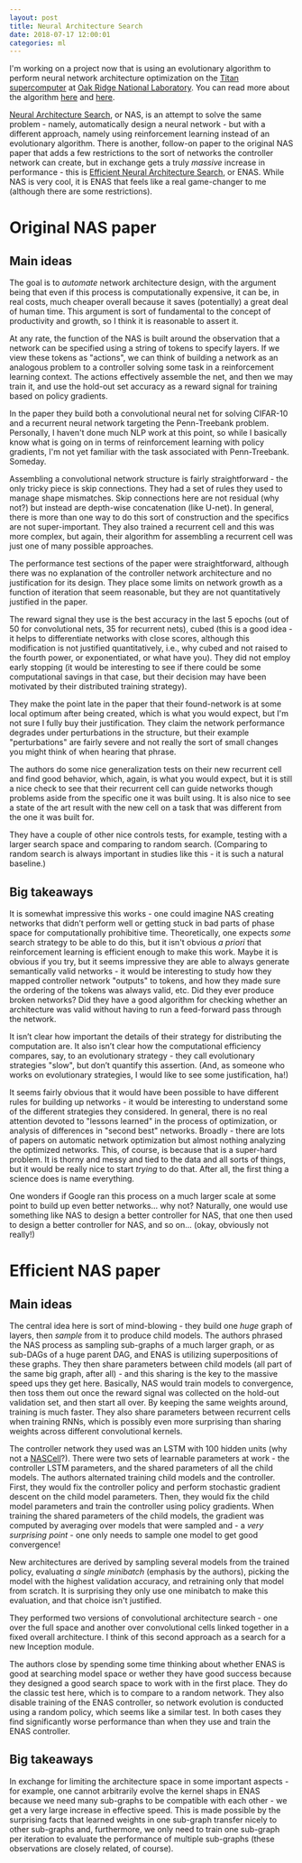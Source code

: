 ```yaml
---
layout: post
title: Neural Architecture Search
date: 2018-07-17 12:00:01
categories: ml
---
```


I'm working on a project now that is using an evolutionary algorithm to perform neural network architecture optimization on the [Titan supercomputer](https://www.olcf.ornl.gov/olcf-resources/compute-systems/titan/) at [Oak Ridge National Laboratory](https://www.olcf.ornl.gov). You can read more about the algorithm [here](http://doi.acm.org/10.1145/2834892.2834896) and [here](http://doi.acm.org/10.1145/3146347.3146355).

[Neural Architecture Search](https://arxiv.org/abs/1611.01578), or NAS, is an attempt to solve the same problem - namely, automatically design a neural network - but with a different approach, namely using reinforcement learning instead of an evolutionary algorithm. There is another, follow-on paper to the original NAS paper that adds a few restrictions to the sort of networks the controller network can create, but in exchange gets a truly _massive_ increase in performance - this is [Efficient Neural Architecture Search](https://arxiv.org/abs/1802.03268), or ENAS. While NAS is very cool, it is ENAS that feels like a real game-changer to me (although there are some restrictions).

# Original NAS paper

## Main ideas

The goal is to _automate_ network architecture design, with the argument being that even if this process is computationally expensive, it can be, in real costs, much cheaper overall because it saves (potentially) a great deal of human time. This argument is sort of fundamental to the concept of productivity and growth, so I think it is reasonable to assert it.

At any rate, the function of the NAS is built around the observation that a network can be specified using a string of tokens to specify layers. If we view these tokens as "actions", we can think of building a network as an analogous problem to a controller solving some task in a reinforcement learning context. The actions effectively assemble the net, and then we may train it, and use the hold-out set accuracy as a reward signal for training based on policy gradients.

In the paper they build both a convolutional neural net for solving CIFAR-10 and a recurrent neural network targeting the Penn-Treebank problem. Personally, I haven't done much NLP work at this point, so while I basically know what is going on in terms of reinforcement learning with policy gradients, I'm not yet familiar with the task associated with Penn-Treebank. Someday.

Assembling a convolutional network structure is fairly straightforward - the only tricky piece is skip connections. They had a set of rules they used to manage shape mismatches. Skip connections here are not residual (why not?) but instead are depth-wise concatenation (like U-net). In general, there is more than one way to do this sort of construction and the specifics are not super-important. They also trained a recurrent cell and this was more complex, but again, their algorithm for assembling a recurrent cell was just one of many possible approaches.

The performance test sections of the paper were straightforward, although there was no explanation of the controller network architecture and no justification for its design. They place some limits on network growth as a function of iteration that seem reasonable, but they are not quantitatively justified in the paper.

The reward signal they use is the best accuracy in the last 5 epochs (out of 50 for convolutional nets, 35 for recurrent nets), cubed (this is a good idea - it helps to differentiate networks with close scores, although this modification is not justified quantitatively, i.e., why cubed and not raised to the fourth power, or exponentiated, or what have you). They did not employ early stopping (it would be interesting to see if there could be some computational savings in that case, but their decision may have been motivated by their distributed training strategy).

They make the point late in the paper that their found-network is at some local optimum after being created, which is what you would expect, but I'm not sure I fully buy their justification. They claim the network performance degrades under perturbations in the structure, but their example "perturbations" are fairly severe and not really the sort of small changes you might think of when hearing that phrase.

The authors do some nice generalization tests on their new recurrent cell and find good behavior, which, again, is what you would expect, but it is still a nice check to see that their recurrent cell can guide networks though problems aside from the specific one it was built using. It is also nice to see a state of the art result with the new cell on a task that was different from the one it was built for.

They have a couple of other nice controls tests, for example, testing with a larger search space and comparing to random search. (Comparing to random search is always important in studies like this - it is such a natural baseline.)


## Big takeaways

It is somewhat impressive this works - one could imagine NAS creating networks that didn’t perform well or getting stuck in bad parts of phase space for computationally prohibitive time. Theoretically, one expects _some_ search strategy to be able to do this, but it isn't obvious _a priori_ that reinforcement learning is efficient enough to make this work. Maybe it is obvious if you try, but it seems impressive they are able to always generate semantically valid networks - it would be interesting to study how they mapped controller network "outputs" to tokens, and how they made sure the ordering of the tokens was always valid, etc. Did they ever produce broken networks? Did they have a good algorithm for checking whether an architecture was valid without having to run a feed-forward pass through the network.

It isn’t clear how important the details of their strategy for distributing the computation are. It also isn’t clear how the computational efficiency compares, say, to an evolutionary strategy - they call evolutionary strategies "slow", but don’t quantify this assertion. (And, as someone who works on evolutionary strategies, I would like to see some justification, ha!)

It seems fairly obvious that it would have been possible to have different rules for building up networks - it would be interesting to understand some of the different strategies they considered. In general, there is no real attention devoted to "lessons learned" in the process of optimization, or analysis of differences in "second best" networks. Broadly - there are lots of papers on automatic network optimization but almost nothing analyzing the optimized networks. This, of course, is because that is a super-hard problem. It is thorny and messy and tied to the data and all sorts of things, but it would be really nice to start _trying_ to do that. After all, the first thing a science does is name everything.

One wonders if Google ran this process on a much larger scale at some point to build up even better networks... why not? Naturally, one would use something like NAS to design a better controller for NAS, that one then used to design a better controller for NAS, and so on... (okay, obviously not really!)


# Efficient NAS paper

## Main ideas

The central idea here is sort of mind-blowing - they build one _huge_ graph of layers, then _sample_ from it to produce child models. The authors phrased the NAS process as sampling sub-graphs of a much larger graph, or as sub-DAGs of a huge parent DAG, and ENAS is utilizing superpositions of these graphs. They then share parameters between child models (all part of the same big graph, after all) - and this sharing is the key to the massive speed ups they get here. Basically, NAS would train models to convergence, then toss them out once the reward signal was collected on the hold-out validation set, and then start all over. By keeping the same weights around, training is much faster. They also share parameters between recurrent cells when training RNNs, which is possibly even more surprising than sharing weights across different convolutional kernels.

The controller network they used was an LSTM with 100 hidden units (why not a [NASCell](https://www.tensorflow.org/api_docs/python/tf/contrib/rnn/NASCell)?). There were two sets of learnable parameters at work - the controller LSTM parameters, and the shared parameters of all the child models. The authors alternated training child models and the controller. First, they would fix the controller policy and perform stochastic gradient descent on the child model parameters. Then, they would fix the child model parameters and train the controller using policy gradients. When training the shared parameters of the child models, the gradient was computed by averaging over models that were sampled and - a _very surprising point_ - one only needs to sample one model to get good convergence!

New architectures are derived by sampling several models from the trained policy, evaluating _a single minibatch_ (emphasis by the authors), picking the model with the highest validation accuracy, and retraining only that model from scratch. It is surprising they only use one minibatch to make this evaluation, and that choice isn't justified.

They performed two versions of convolutional architecture search - one over the full space and another over convolutional cells linked together in a fixed overall architecture. I think of this second approach as a search for a new Inception module.

The authors close by spending some time thinking about whether ENAS is good at searching model space or wether they have good success because they designed a good search space to work with in the first place. They do the classic test here, which is to compare to a random network. They also disable training of the ENAS controller, so network evolution is conducted using a random policy, which seems like a similar test. In both cases they find significantly worse performance than when they use and train the ENAS controller.

## Big takeaways

In exchange for limiting the architecture space in some important aspects - for example, one cannot arbitrarily evolve the kernel shaps in ENAS because we need many sub-graphs to be compatible with each other - we get a very large increase in effective speed. This is made possible by the surprising facts that learned weights in one sub-graph transfer nicely to other sub-graphs and, furthermore, we only need to train one sub-graph per iteration to evaluate the performance of multiple sub-graphs (these observations are closely related, of course).
